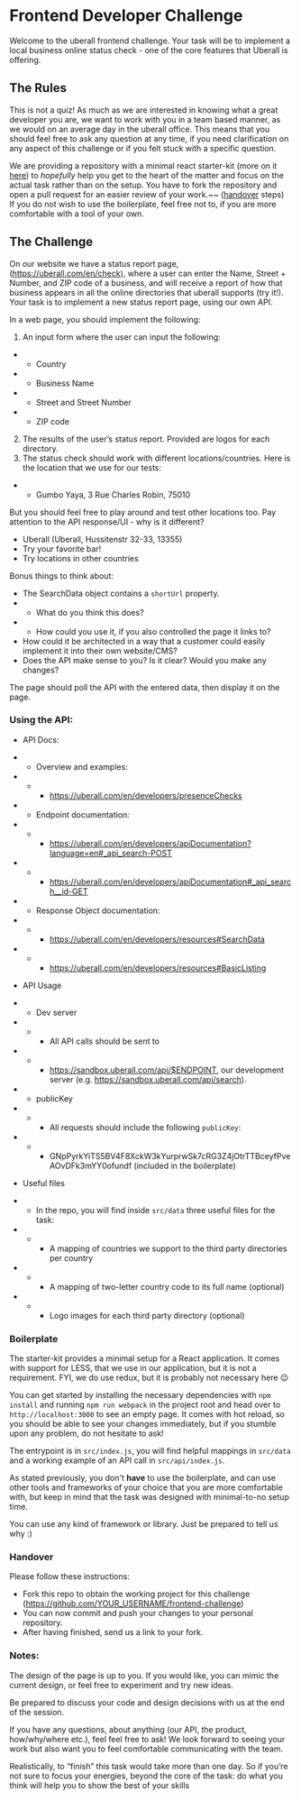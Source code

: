 # Frontend Developer Challenge

Welcome to the uberall frontend challenge. Your task will be to implement a local business online status check - one of the core features that Uberall is offering.

## The Rules

This is not a quiz! As much as we are interested in knowing what a great developer you are, we want to work with you in a team based manner, as we would on an average day in the uberall office. This means that you should feel free to ask any question at any time, if you need clarification on any aspect of this challenge or if you felt stuck with a specific question.

We are providing a repository with a minimal react starter-kit (more on it [here](#boilerplate)) to _hopefully_ help you get to the heart of the matter and focus on the actual task rather than on the setup. You have to fork the repository and open a pull request for an easier review of your work.~~ ([handover](#handover) steps)  
If you do not wish to use the boilerplate, feel free not to, if you are more comfortable with a tool of your own.

## The Challenge

On our website we have a status report page, (https://uberall.com/en/check), where a user can enter the Name, Street + Number, and ZIP code of a business, and will receive a report of how that business appears in all the online directories that uberall supports (try it!). Your task is to implement a new status report page, using our own API.

In a web page, you should implement the following:

1. An input form where the user can input the following:

- - Country
- - Business Name
- - Street and Street Number
- - ZIP code

2. The results of the user’s status report. Provided are logos for each directory.
3. The status check should work with different locations/countries. Here is the location that we use for our tests:

- - Gumbo Yaya, 3 Rue Charles Robin, 75010

But you should feel free to play around and test other locations too. Pay attention to the API response/UI - why is it different?

- Uberall (Uberall, Hussitenstr 32-33, 13355)
- Try your favorite bar!
- Try locations in other countries

Bonus things to think about:

- The SearchData object contains a `shortUrl` property.
- - What do you think this does?
- - How could you use it, if you also controlled the page it links to?
- How could it be architected in a way that a customer could easily implement it into their own website/CMS?
- Does the API make sense to you? Is it clear? Would you make any changes?

The page should poll the API with the entered data, then display it on the page.

### Using the API:

- API Docs:
- - Overview and examples:
- - - https://uberall.com/en/developers/presenceChecks
- - Endpoint documentation:
- - - https://uberall.com/en/developers/apiDocumentation?language=en#_api_search-POST
- - - https://uberall.com/en/developers/apiDocumentation#_api_search__id-GET
- - Response Object documentation:
- - - https://uberall.com/en/developers/resources#SearchData
- - - https://uberall.com/en/developers/resources#BasicListing
- API Usage
- - Dev server
- - - All API calls should be sent to
- - - https://sandbox.uberall.com/api/$ENDPOINT, our development server (e.g. https://sandbox.uberall.com/api/search).
- - publicKey
- - - All requests should include the following `publicKey`:
- - - GNpPyrkYiTS5BV4F8XckW3kYurprwSk7cRG3Z4jOtrTTBceyfPveAOvDFk3mYY0ofundf (included in the boilerplate)

- Useful files
- - In the repo, you will find inside `src/data` three useful files for the task:
- - - A mapping of countries we support to the third party directories per country
- - - A mapping of two-letter country code to its full name (optional)
- - - Logo images for each third party directory (optional)

### Boilerplate

The starter-kit provides a minimal setup for a React application. It comes with support for LESS, that we use in our application, but it is not a requirement. FYI, we do use redux, but it is probably not necessary here 😉

You can get started by installing the necessary dependencies with `npm install` and running `npm run webpack` in the project root and head over to `http://localhost:3000` to see an empty page. It comes with hot reload, so you should be able to see your changes immediately, but if you stumble upon any problem, do not hesitate to ask!

The entrypoint is in `src/index.js`, you will find helpful mappings in `src/data` and a working example of an API call in `src/api/index.js`.

As stated previously, you don't **have** to use the boilerplate, and can use other tools and frameworks of your choice that you are more comfortable with, but keep in mind that the task was designed with minimal-to-no setup time.

You can use any kind of framework or library. Just be prepared to tell us why :)

### Handover

Please follow these instructions:

- Fork this repo to obtain the working project for this challenge (https://github.com/YOUR_USERNAME/frontend-challenge)
- You can now commit and push your changes to your personal repository.
- After having finished, send us a link to your fork.

### Notes:

The design of the page is up to you. If you would like, you can mimic the current design, or feel free to experiment and try new ideas.

Be prepared to discuss your code and design decisions with us at the end of the session.

If you have any questions, about anything (our API, the product, how/why/where etc.), feel feel free to ask! We look forward to seeing your work but also want you to feel comfortable communicating with the team.

Realistically, to “finish” this task would take more than one day. So if you’re not sure to focus your energies, beyond the core of the task: do what you think will help you to show the best of your skills 
